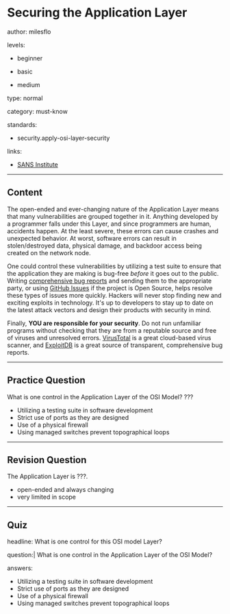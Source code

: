 # Securing the Application Layer
author: milesflo

levels:

  - beginner

  - basic

  - medium

type: normal

category: must-know

standards:

  - security.apply-osi-layer-security

links:

  - [SANS Institute](https://www.sans.org/reading-room/whitepapers/protocols/applying-osi-layer-network-model-information-security-1309)

---
## Content

The open-ended and ever-changing nature of the Application Layer means that many vulnerabilities are grouped together in it. Anything developed by a programmer falls under this Layer, and since programmers are human, accidents happen. At the least severe, these errors can cause crashes and unexpected behavior. At worst, software errors can result in stolen/destroyed data, physical damage, and backdoor access being created on the network node.

One could control these vulnerabilities by utilizing a test suite to ensure that the application they are making is bug-free _before_ it goes out to the public. Writing [comprehensive bug reports](https://musescore.org/en/developers-handbook/how-write-good-bug-report-step-step-instructions) and sending them to the appropriate party, or using [GitHub Issues](https://help.github.com/articles/about-issues/) if the project is Open Source, helps resolve these types of issues more quickly. Hackers will never stop finding new and exciting exploits in technology. It's up to developers to stay up to date on the latest attack vectors and design their products with security in mind.

Finally, **YOU are responsible for your security**. Do not run unfamiliar programs without checking that they are from a reputable source and free of viruses and unresolved errors. [VirusTotal](https://www.virustotal.com/#/home/upload) is a great cloud-based virus scanner, and [ExploitDB](https://www.exploit-db.com/) is a great source of transparent, comprehensive bug reports.

---
## Practice Question

What is one control in the Application Layer of the OSI Model?
???

* Utilizing a testing suite in software development
* Strict use of ports as they are designed
* Use of a physical firewall
* Using managed switches prevent topographical loops

---
## Revision Question

The Application Layer is ???.

* open-ended and always changing
* very limited in scope

---
## Quiz

headline: What is one control for this OSI model Layer?

question:| What is one control in the Application Layer of the OSI Model?

answers:

- Utilizing a testing suite in software development
- Strict use of ports as they are designed
- Use of a physical firewall
- Using managed switches prevent topographical loops
